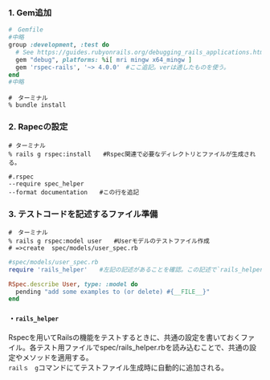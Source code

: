 ### 1. Gem追加
````ruby
#　Gemfile
#中略
group :development, :test do
  # See https://guides.rubyonrails.org/debugging_rails_applications.html#debugging-with-the-debug-gem
  gem "debug", platforms: %i[ mri mingw x64_mingw ]
  gem 'rspec-rails', '~> 4.0.0'　#ここ追記。verは適したものを使う。
end
#中略
````
````　ターミナル
#　ターミナル
% bundle install
````

### 2. Rapecの設定

````　ターミナル
# ターミナル
% rails g rspec:install　　#Rspec関連で必要なディレクトリとファイルが生成される。
````
````.rspec
#.rspec
--require spec_helper
--format documentation　　#この行を追記
````

### 3. テストコードを記述するファイル準備
````　ターミナル
#　ターミナル
% rails g rspec:model user　　#Userモデルのテストファイル作成
# =>create  spec/models/user_spec.rb
````
````spec/models/user_spec.rb
#spec/models/user_spec.rb
require 'rails_helper'　　#左記の記述があることを確認。この記述で`rails_helper.rb`ファイルを読み込んでいる。

RSpec.describe User, type: :model do
  pending "add some examples to (or delete) #{__FILE__}"
end
````
#### ・`rails_helper`
Rspecを用いてRailsの機能をテストするときに、共通の設定を書いておくファイル。各テスト用ファイルでspec/rails_helper.rbを読み込むことで、共通の設定やメソッドを適用する。<br>
`railｓ　g`コマンドにてテストファイル生成時に自動的に追加される。


````
````
